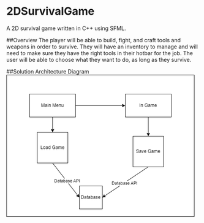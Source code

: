 # 2DSurvivalGame
A 2D survival game written in C++ using SFML.

##Overview
The player will be able to build, fight, and craft tools and weapons in order to survive. They will have an inventory to manage and will need to make sure they have the right tools in their hotbar for the job. The user will be able to choose what they want to do, as long as they survive.

##Solution Architecture Diagram
![Image showing save and load functions using database api to interact with the database](https://github.com/Unyxuous/2DSurvivalGame/blob/main/Design%20Documents/Solution%20Architecture%20Diagram.png)

##